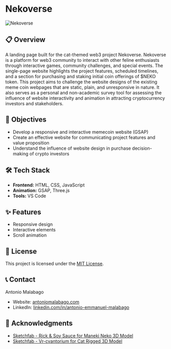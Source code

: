 # Nekoverse

![Nekoverse](https://res.cloudinary.com/de86eimvq/image/upload/v1727171927/portfolio/Projects/previews/nekoverse.png)

## 📋 Overview

A landing page built for the cat-themed web3 project Nekoverse. Nekoverse is a platform for web3 community to interact with other feline enthusiasts through interactive games, community challenges, and special events. The single-page website highlights the project features, scheduled timelines, and a section for purchasing and staking initial coin offerings of $NEKO token. This project aims to challenge the website designs of the existing meme coin webpages that are static, plain, and unresponsive in nature. It also serves as a personal and non-academic survey tool for assessing the influence of website interactivity and animation in attracting cryptocurrency investors and stakeholders.

## 🎯 Objectives

- Develop a responsive and interactive memecoin website (GSAP)
- Create an effective website for communicating project features and value proposition
- Understand the influence of website design in purchase decision-making of crypto investors

## 🛠️ Tech Stack

- **Frontend:** HTML, CSS, JavaScript
- **Animation:** GSAP, Three.js
- **Tools:** VS Code

## ✨ Features

- Responsive design
- Interactive elements
- Scroll animation

## 📄 License

This project is licensed under the [MIT License](LICENSE).

## 📞 Contact

Antonio Malabago
- Website: [antoniomalabago.com](https://antoniomalabago.com)
- LinkedIn: [linkedin.com/in/antonio-emmanuel-malabago](https://www.linkedin.com/in/antonio-emmanuel-malabago/)

## 🙏 Acknowledgments

- [Sketchfab - Rick & Soy Sauce for Maneki Neko 3D Model](https://sketchfab.com/3d-models/lucky-cat-maneki-neko-50b5d360717c442c971b3db0576606c4)
- [Sketchfab - Vr-cvantorium for Cat Rigged 3D Model](https://sketchfab.com/3d-models/cat-rigged-eccebebd5a60484eaa49036f8a4b6ed7)
